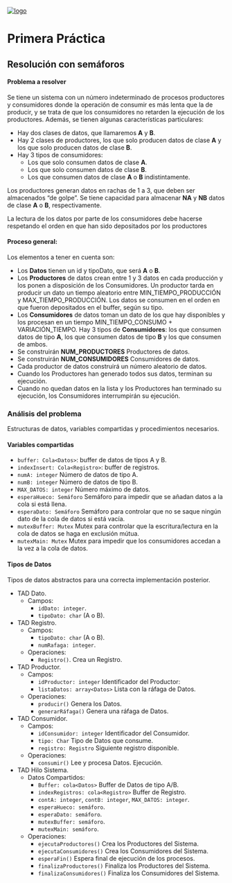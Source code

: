 [![logo](https://www.gnu.org/graphics/gplv3-127x51.png)](https://choosealicense.com/licenses/gpl-3.0/)
# Primera Práctica

## Resolución con semáforos

#### Problema a resolver

Se tiene un sistema con un número indeterminado de procesos productores y consumidores
donde la operación de consumir es más lenta que la de producir, y se trata de que los consumidores
no retarden la ejecución de los productores. Además, se tienen algunas características particulares:

- Hay dos clases de datos, que llamaremos **A** y **B**.
- Hay 2 clases de productores, los que solo producen datos de clase **A** y los que solo
producen datos de clase **B**.
- Hay 3 tipos de consumidores:
    - Los que solo consumen datos de clase **A**.
    - Los que solo consumen datos de clase **B**.
    - Los que consumen datos de clase **A** o **B** indistintamente.

Los productores generan datos en rachas de 1 a 3, que deben ser almacenados “de golpe”.
Se tiene capacidad para almacenar **NA** y **NB** datos de clase **A** o **B**, respectivamente.

La lectura de los datos por parte de los consumidores debe hacerse respetando el orden en
que han sido depositados por los productores

#### Proceso general:

Los elementos a tener en cuenta son:
- Los **Datos** tienen un id y tipoDato, que será **A** o **B**.
- Los **Productores** de datos crean entre 1 y 3 datos en cada producción y los ponen a disposición de los Consumidores. Un productor tarda en producir un dato un tiempo aleatorio entre MIN_TIEMPO_PRODUCCIÓN y MAX_TIEMPO_PRODUCCIÓN. Los datos se consumen en el orden en que fueron depositados en el buffer, según su tipo.
- Los **Consumidores** de datos toman un dato de los que hay disponibles y los procesan en un tiempo MIN_TIEMPO_CONSUMO + VARIACIÓN_TIEMPO. Hay 3 tipos de **Consumidores**: los que consumen datos de tipo **A**, los que consumen datos de tipo **B** y los que consumen de ambos.
- Se construirán **NUM_PRODUCTORES** Productores de datos.
- Se construirán **NUM_CONSUMIDORES** Consumidores de datos.
- Cada productor de datos construirá un número aleatorio de datos.
- Cuando los Productores han generado todos sus datos, terminan su ejecución.
- Cuando no quedan datos en la lista y los Productores han terminado su ejecución, los Consumidores interrumpirán su ejecución.

### Análisis del problema

Estructuras de datos, variables compartidas y procedimientos necesarios.

#### Variables compartidas

- `buffer: Cola<Datos>`: buffer de datos de tipos A y B.
- `indexInsert: Cola<Registro>`: buffer de registros.
- `numA: integer` Número de datos de tipo A.
- `numB: integer` Número de datos de tipo B.
- `MAX_DATOS: integer` Número máximo de datos.
- `esperaHueco: Semáforo` Semáforo para impedir que se añadan datos a la cola si está llena.
- `esperaDato: Semáforo` Semáforo para controlar que no se saque ningún dato de la cola de datos si está vacía.
- `mutexBuffer: Mutex` Mutex para controlar que la escritura/lectura en la cola de datos se haga en exclusión mútua.
- `mutexMain: Mutex` Mutex para impedir que los consumidores accedan a la vez a la cola de datos.

#### Tipos de Datos
Tipos de datos abstractos para una correcta implementación posterior.
- TAD Dato. 
    - Campos:
        - `idDato: integer`.
        - `tipoDato: char` (A o B).
- TAD Registro. 
    - Campos:
        - `tipoDato: char` (A o B).
        - `numRafaga: integer`.
    - Operaciones:
        - `Registro()`. Crea un Registro.
- TAD Productor.
    - Campos:
        - `idProductor: integer` Identificador del Productor:
        - `listaDatos: array<Datos>` Lista con la ráfaga de Datos.
    - Operaciones:
        - `producir()` Genera los Datos.
        - `generarRáfaga()` Genera una ráfaga de Datos.
- TAD Consumidor.
    - Campos:
        - `idConsumidor: integer` Identificador del Consumidor.
        - `tipo: Char` Tipo de Datos que consume.
        - `registro: Registro` Siguiente registro disponible.
    - Operaciones:
        - `consumir()` Lee y procesa Datos. Ejecución.
- TAD Hilo Sistema.
    - Datos Compartidos:
        - `Buffer: cola<Datos>` Buffer de Datos de tipo A/B.
        - `indexRegistros: cola<Registro>` Buffer de Registro.
        - `contA: integer`, `contB: integer`, `MAX_DATOS: integer`.
        - `esperaHueco: semáforo`.
        - `esperaDato: semáforo`.
        - `mutexBuffer: semáforo`.
        - `mutexMain: semáforo`.
    - Operaciones:
        - `ejecutaProductores()` Crea los Productores del Sistema.
        - `ejecutaConsumidores()` Crea los Consumidores del Sistema.
        - `esperaFin()` Espera final de ejecución de los procesos.
        - `finalizaProductores()` Finaliza los Productores del Sistema.
        - `finalizaConsumidores()` Finaliza los Consumidores del Sistema.
